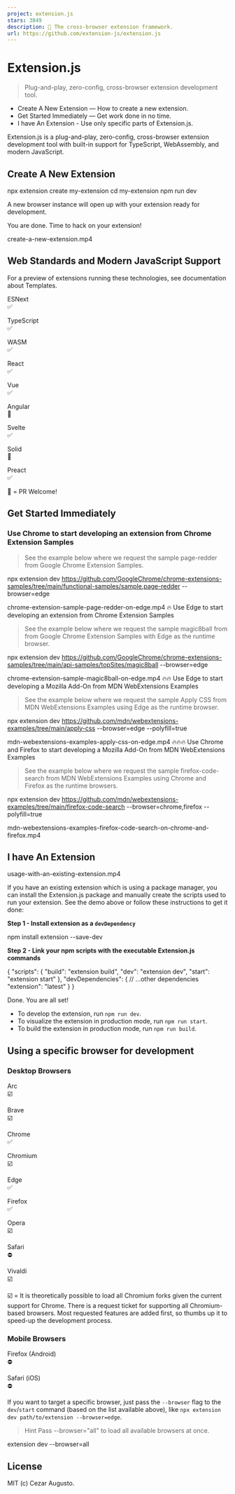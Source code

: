 ```yaml
---
project: extension.js
stars: 3849
description: 🧩 The cross-browser extension framework.
url: https://github.com/extension-js/extension.js
---
```


Extension.js
============

> Plug-and-play, zero-config, cross-browser extension development tool.

-   Create A New Extension — How to create a new extension.
-   Get Started Immediately — Get work done in no time.
-   I have An Extension - Use only specific parts of Extension.js.

Extension.js is a plug-and-play, zero-config, cross-browser extension development tool with built-in support for TypeScript, WebAssembly, and modern JavaScript.

Create A New Extension
----------------------

npx extension create my-extension
cd my-extension
npm run dev

A new browser instance will open up with your extension ready for development.

You are done. Time to hack on your extension!

create-a-new-extension.mp4

Web Standards and Modern JavaScript Support
-------------------------------------------

For a preview of extensions running these technologies, see documentation about Templates.

ESNext  
✅

TypeScript  
✅

WASM  
✅

React  
✅

Vue  
✅

Angular  
👋

Svelte  
✅

Solid  
👋

Preact  
✅

👋 = PR Welcome!

Get Started Immediately
-----------------------

### Use Chrome to start developing an extension from Chrome Extension Samples

> See the example below where we request the sample page-redder from Google Chrome Extension Samples.

npx extension dev https://github.com/GoogleChrome/chrome-extensions-samples/tree/main/functional-samples/sample.page-redder --browser=edge

chrome-extension-sample-page-redder-on-edge.mp4 🔥 Use Edge to start developing an extension from Chrome Extension Samples

> See the example below where we request the sample magic8ball from from Google Chrome Extension Samples with Edge as the runtime browser.

npx extension dev https://github.com/GoogleChrome/chrome-extensions-samples/tree/main/api-samples/topSites/magic8ball --browser=edge

chrome-extension-sample-magic8ball-on-edge.mp4 🔥🔥 Use Edge to start developing a Mozilla Add-On from MDN WebExtensions Examples

> See the example below where we request the sample Apply CSS from MDN WebExtensions Examples using Edge as the runtime browser.

npx extension dev https://github.com/mdn/webextensions-examples/tree/main/apply-css --browser=edge --polyfill=true

mdn-webextensions-examples-apply-css-on-edge.mp4 🔥🔥🔥 Use Chrome and Firefox to start developing a Mozilla Add-On from MDN WebExtensions Examples

> See the example below where we request the sample firefox-code-search from MDN WebExtensions Examples using Chrome and Firefox as the runtime browsers.

npx extension dev https://github.com/mdn/webextensions-examples/tree/main/firefox-code-search --browser=chrome,firefox --polyfill=true

mdn-webextensions-examples-firefox-code-search-on-chrome-and-firefox.mp4

I have An Extension
-------------------

usage-with-an-existing-extension.mp4

If you have an existing extension which is using a package manager, you can install the Extension.js package and manually create the scripts used to run your extension. See the demo above or follow these instructions to get it done:

**Step 1 - Install extension as a `devDependency`**

npm install extension --save-dev

**Step 2 - Link your npm scripts with the executable Extension.js commands**

{
  "scripts": {
    "build": "extension build",
    "dev": "extension dev",
    "start": "extension start"
  },
  "devDependencies": {
    // ...other dependencies
    "extension": "latest"
  }
}

Done. You are all set!

-   To develop the extension, run `npm run dev`.
-   To visualize the extension in production mode, run `npm run start`.
-   To build the extension in production mode, run `npm run build`.

Using a specific browser for development
----------------------------------------

### Desktop Browsers

Arc  
☑️

Brave  
☑️

Chrome  
✅

Chromium  
☑️

Edge  
✅

Firefox  
✅

Opera  
☑️

Safari  
⛔️

Vivaldi  
☑️

☑️ = It is theoretically possible to load all Chromium forks given the current support for Chrome. There is a request ticket for supporting all Chromium-based browsers. Most requested features are added first, so thumbs up it to speed-up the development process.

### Mobile Browsers

Firefox (Android)  
⛔️

Safari (iOS)  
⛔️

If you want to target a specific browser, just pass the `--browser` flag to the `dev`/`start` command (based on the list available above), like `npx extension dev path/to/extension --browser=edge`.

> Hint Pass --browser="all" to load all available browsers at once.

extension dev --browser=all

License
-------

MIT (c) Cezar Augusto.
